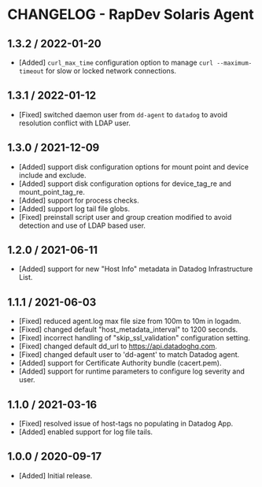 # CHANGELOG - RapDev Solaris Agent

## 1.3.2 / 2022-01-20

* [Added] `curl_max_time` configuration option to manage `curl --maximum-timeout` for slow or locked network connections.

## 1.3.1 / 2022-01-12

* [Fixed] switched daemon user from `dd-agent` to `datadog` to avoid resolution conflict with LDAP user.

## 1.3.0 / 2021-12-09

* [Added] support disk configuration options for mount point and device include and exclude.
* [Added] support disk configuration options for device_tag_re and mount_point_tag_re.
* [Added] support for process checks.
* [Added] support log tail file globs.
* [Fixed] preinstall script user and group creation modified to avoid detection and use of LDAP based user.

## 1.2.0 / 2021-06-11

* [Added] support for new "Host Info" metadata in Datadog Infrastructure List.

## 1.1.1 / 2021-06-03

* [Fixed] reduced agent.log max file size from 100m to 10m in logadm.
* [Fixed] changed default "host_metadata_interval" to 1200 seconds.
* [Fixed] incorrect handling of "skip_ssl_validation" configuration setting.
* [Fixed] changed default dd_url to https://api.datadoghq.com.
* [Fixed] changed default user to 'dd-agent' to match Datadog agent.
* [Added] support for Certificate Authority bundle (cacert.pem).
* [Added] support for runtime parameters to configure log severity and user.

## 1.1.0 / 2021-03-16

* [Fixed] resolved issue of host-tags no populating in Datadog App.
* [Added] enabled support for log file tails.

## 1.0.0 / 2020-09-17

* [Added] Initial release.


